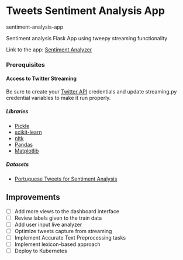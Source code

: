 # Tweets Sentiment Analysis App

sentiment-analysis-app

Sentiment analysis Flask App using tweepy streaming functionality

Link to the app: <a href="http://doug-sentiment-analyzer.mybluemix.net/">Sentiment Analyzer</a>

### Prerequisites

#### Access to Twitter Streaming

Be sure to create your <a href="https://developer.twitter.com/en/docs/basics/authentication/guides/access-tokens.html">Twitter API</a> credentials and update streaming.py credential variables to make it run properly.

##### Libraries

- <a href="https://docs.python.org/2/library/pickle.html#module-pickle" target="_blank">Pickle</a>
- <a href="https://scikit-learn.org/stable/" target="_blank">scikit-learn</a>
- <a href="https://www.nltk.org/">nltk</a>
- <a href="https://pandas.pydata.org/" target="_blank">Pandas</a>
- <a href="https://matplotlib.org/" target="_blank">Matplotlib</a>

##### Datasets

- <a href="https://www.kaggle.com/augustop/portuguese-tweets-for-sentiment-analysis">Portuguese Tweets for Sentiment Analysis</a>

## Improvements

- [ ] Add more views to the dashboard interface
- [ ] Review labels given to the train data
- [ ] Add user input live analyzer
- [ ] Optimize tweets capture from streaming
- [ ] Implement Accurate Text Preprocessing tasks
- [ ] Implement lexicon-based approach
- [ ] Deploy to Kubernetes
